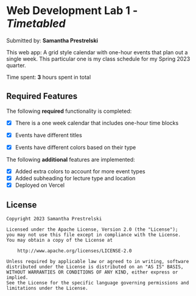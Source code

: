 # Web Development Lab 1 - *Timetabled*

Submitted by: **Samantha Prestrelski**

This web app: A grid style calendar with one-hour events that plan out a single week. This particular one is my class schedule for my Spring 2023 quarter.

Time spent: **3** hours spent in total

## Required Features

The following **required** functionality is completed:

- [X] There is a one week calendar that includes one-hour time blocks
- [X] Events have different titles
- [X] Events have different colors based on their type


The following **additional** features are implemented:

* [X] Added extra colors to account for more event types
* [X] Added subheading for lecture type and location
* [X] Deployed on Vercel

## License

    Copyright 2023 Samantha Prestrelski

    Licensed under the Apache License, Version 2.0 (the "License");
    you may not use this file except in compliance with the License.
    You may obtain a copy of the License at

        http://www.apache.org/licenses/LICENSE-2.0

    Unless required by applicable law or agreed to in writing, software
    distributed under the License is distributed on an "AS IS" BASIS,
    WITHOUT WARRANTIES OR CONDITIONS OF ANY KIND, either express or implied.
    See the License for the specific language governing permissions and
    limitations under the License.
